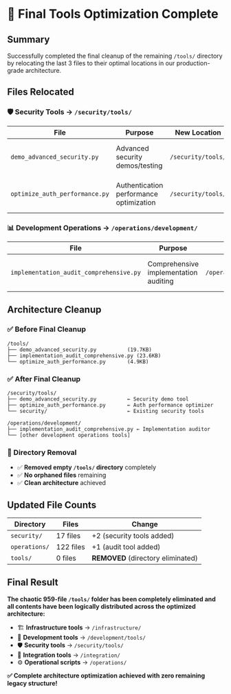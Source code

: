 # 🎯 Final Tools Optimization Complete

## Summary

Successfully completed the final cleanup of the remaining `/tools/` directory by relocating the last 3 files to their optimal locations in our production-grade architecture.

## Files Relocated

### 🛡️ Security Tools → `/security/tools/`

| **File**                       | **Purpose**                             | **New Location**   | **Rationale**                                      |
| ------------------------------ | --------------------------------------- | ------------------ | -------------------------------------------------- |
| `demo_advanced_security.py`    | Advanced security demos/testing         | `/security/tools/` | Security functionality belongs with security tools |
| `optimize_auth_performance.py` | Authentication performance optimization | `/security/tools/` | Authentication is core security functionality      |

### 📊 Development Operations → `/operations/development/`

| **File**                                | **Purpose**                           | **New Location**           | **Rationale**                                    |
| --------------------------------------- | ------------------------------------- | -------------------------- | ------------------------------------------------ |
| `implementation_audit_comprehensive.py` | Comprehensive implementation auditing | `/operations/development/` | Development audit tool for operational workflows |

## Architecture Cleanup

### ✅ Before Final Cleanup

```
/tools/
├── demo_advanced_security.py          (19.7KB)
├── implementation_audit_comprehensive.py (23.6KB)
└── optimize_auth_performance.py       (4.9KB)
```

### ✅ After Final Cleanup

```
/security/tools/
├── demo_advanced_security.py          ← Security demo tool
├── optimize_auth_performance.py       ← Auth performance optimizer
└── security/                          ← Existing security tools

/operations/development/
├── implementation_audit_comprehensive.py ← Implementation auditor
└── [other development operations tools]
```

### 🧹 Directory Removal

- ✅ **Removed empty `/tools/` directory** completely
- ✅ **No orphaned files** remaining
- ✅ **Clean architecture** achieved

## Updated File Counts

| **Directory** | **Files** | **Change**                         |
| ------------- | --------- | ---------------------------------- |
| `security/`   | 17 files  | +2 (security tools added)          |
| `operations/` | 122 files | +1 (audit tool added)              |
| `tools/`      | 0 files   | **REMOVED** (directory eliminated) |

## Final Result

**The chaotic 959-file `/tools/` folder has been completely eliminated and all contents have been logically distributed across the optimized architecture:**

- 🏗️ **Infrastructure tools** → `/infrastructure/`
- 🔧 **Development tools** → `/development/tools/`
- 🛡️ **Security tools** → `/security/tools/`
- 🔗 **Integration tools** → `/integration/`
- ⚙️ **Operational scripts** → `/operations/`

**✅ Complete architecture optimization achieved with zero remaining legacy structure!**
